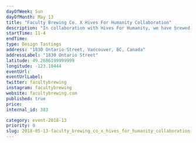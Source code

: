 ```yaml
---
dayOfWeek: Sun
dayOfMonth: May 13
title: "Faculty Brewing Co. X Hives For Humanity Collaboration"
description: "In collaboration with Hives For Humanity, we have brewed a special pilot brew for VDW! Come hang out, grab a beer, and check out our space! <br> "
startTime: 11-4
endTime: 
type: Design Tastings
address: "1830 Ontario Street, Vancouver, BC, Canada"
addressLabel: "1830 Ontario Street"
latitude: 49.2686199999999
longitude: -123.10444
eventUrl: 
eventUrlLabel: 
twitter: facultybrewing
instagram: facultybrewing
website: facultybrewing.com
published: true
price: 
internal_id: 383

category: event-2018-13
priority: 0
slug: 2018-05-13-faculty_brewing_co_x_hives_for_humanity_collaboration
---
```

